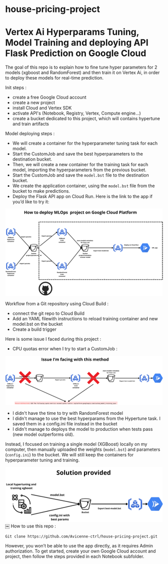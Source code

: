 # house-pricing-project

# Vertex Ai Hyperparams Tuning, Model Training and deploying API Flask Prediction on Google Cloud

The goal of this repo is to explain how to fine tune hyper parameters for 2 models (xgboost and RandomForest) and then train it on Vertex Ai, in order to deploy these models for real-time prediction.

Init steps :
- create a free Google Cloud account
- create a new project
- install Cloud and Vertex SDK
- activate API's (Notebook, Registry, Vertex, Compute engine...)
- create a bucket dedicated to this project, which will contains hypertune and train artifacts 

Model deploying steps :  
- We will create a container for the hyperparameter tuning task for each model.
- Start the CustomJob and save the best hyperparameters to the destination bucket.
- Then, we will create a new container for the training task for each model, importing the hyperparameters from the previous bucket.
- Start the CustomJob and save the ```model.bst``` file to the destination bucket.
- We create the application container, using the ```model.bst``` file from the bucket to make predictions.
- Deploy the Flask API app on Cloud Run. Here is the link to the app if you’d like to try it:

![First](images-readme/first-schema.png)


Workflow from a Git repository using Cloud Build :  
- connect the git repo to Cloud Build
- Add an YAML filewith instructions to reload training container and new model.bst on the bucket
- Create a build trigger


Here is some issue I faced during this project :  

- CPU quotas error when I try to start a CustomJob : 

![Issue](images-readme/issue.png)

- I didn't have the time to try with RandomForest model
- I didn't manage to use the best hyperparams from the Hypertune task. I saved them in a config.ini file instead in the bucket
- I didn't manage to deploys the model to production when tests pass (new model outperforms old).  


Instead, I focused on training a single model (XGBoost) locally on my computer, then manually uploaded the weights (`model.bst`) and parameters (`config.ini`) to the bucket. We will still keep the containers for hyperparameter tuning and training.

![Issue](images-readme/solution.png)
￼
How to use this repo : 

```Git clone https://github.com/Avicenne-ctrl/house-pricing-project.git```

However, you won’t be able to use the app directly, as it requires Admin authorization. To get started, create your own Google Cloud account and project, then follow the steps provided in each Notebook subfolder.






